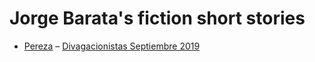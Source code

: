 # Jorge Barata's fiction short stories

- [Pereza](/pereza) – [Divagacionistas Septiembre 2019](https://twitter.com/divagacionistas/status/1176789722397650944)
